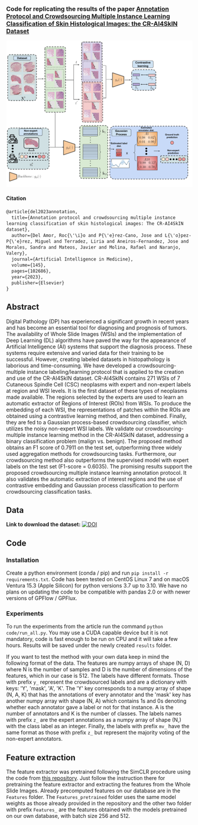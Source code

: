 ### Code for replicating the results of the paper [Annotation Protocol and Crowdsourcing Multiple Instance Learning Classification of Skin Histological Images: the CR-AI4SkIN Dataset]()

<img src="overview.png" width="520">



#### Citation
~~~
@article{del2023annotation,
  title={Annotation protocol and crowdsourcing multiple instance learning classification of skin histological images: The CR-AI4SkIN dataset},
  author={Del Amor, Roc{\'\i}o and P{\'e}rez-Cano, Jose and L{\'o}pez-P{\'e}rez, Miguel and Terradez, Liria and Aneiros-Fernandez, Jose and Morales, Sandra and Mateos, Javier and Molina, Rafael and Naranjo, Valery},
  journal={Artificial Intelligence in Medicine},
  volume={145},
  pages={102686},
  year={2023},
  publisher={Elsevier}
}
~~~

## Abstract
Digital Pathology (DP) has experienced a significant growth in recent years and has become an essential tool for diagnosing and prognosis of tumors. 
The availability of Whole Slide Images (WSIs) and the implementation of Deep Learning (DL) algorithms have paved the way for the appearance of Artificial Intelligence (AI) systems that support the diagnosis process. These systems require extensive and varied data for their training to be successful. However, creating labeled datasets in histopathology is laborious and time-consuming. We have developed a crowdsourcing-multiple instance labeling/learning protocol that is applied to the creation and use of the CR-AI4SkIN dataset. CR-AI4SkIN contains 271 WSIs of 7 Cutaneous Spindle Cell (CSC) neoplasms with expert and non-expert labels at region and WSI levels. It is the first dataset of these types of neoplasms made available. The regions selected by the experts are used to learn an automatic extractor of  Regions of Interest (ROIs) from WSIs. To produce the embedding of each WSI, the representations of patches within the ROIs are obtained using a contrastive learning method, and then combined. Finally, they are fed to a Gaussian process-based crowdsourcing classifier, which utilizes the noisy non-expert WSI labels. We validate our crowdsourcing-multiple instance learning method in the CR-AI4SkIN dataset, addressing a binary classification problem (malign vs. benign). 
The proposed method obtains an F1 score of 0.7911 on the test set, outperforming three widely used aggregation methods for crowdsourcing tasks. Furthermore, our crowdsourcing method also outperforms the supervised model with expert labels on the test set (F1-score = 0.6035). The promising results support the proposed crowdsourcing multiple instance learning annotation protocol.  It also validates the automatic extraction of interest regions and the use of contrastive embedding and Gaussian process classification to perform crowdsourcing classification tasks.

## Data

**Link to download the dataset:** [![DOI](https://zenodo.org/badge/DOI/10.5281/zenodo.10880652.svg)](https://doi.org/10.5281/zenodo.10880652)

## Code
### Installation

Create a python environment (conda / pip) and run `pip install -r requirements.txt`. Code has been tested on CentOS Linux 7 and on macOS Ventura 15.3 (Apple Silicon) for python versions 3.7 up to 3.10. We have no plans on updating the code to be compatible with pandas 2.0 or with newer versions of GPFlow / GPFlux.


### Experiments

To run the experiments from the article run the command `python code/run_all.py`. You may use a CUDA capable device but it is not mandatory, code is fast enough to be run on CPU and it will take a few hours. Results will be saved under the newly created `results` folder.

If you want to test the method with your own data keep in mind the following format of the data. The features are numpy arrays of shape (N, D) where N is the number of samples and D is the number of dimensions of the features, which in our case is 512. The labels have different formats. Those with prefix `y_` represent the crowdsourced labels and are a dictionary with keys: 'Y', 'mask', 'A', 'K'. The 'Y' key corresponds to a numpy array of shape (N, A, K) that has the annotations of every annotator and the 'mask' key has another numpy array with shape (N, A) which contains 1s and 0s denoting whether each annotator gave a label or not for that instance. A is the number of annotators and K is the number of classes. The labels names with prefix `z_` are the expert annotations as a numpy array of shape (N,) with the class label as an integer. Finally, the labels with prefix `mv_` have the same format as those with prefix `z_` but represent the majority voting of the non-expert annotators.


## Feature extraction

The feature extractor was pretrained following the SimCLR procedure using the code from [this repository](https://github.com/binli123/dsmil-wsi). Just follow the instruction there for pretraining the feature extractor and extracting the features from the Whole Slide Images. Already precomputed features on our database are in the `Features` folder. The `Features_pretrained` folder uses the same model weights as those already provided in the repository and the other two folder with prefix `Features_` are the features obtained with the models pretrained on our own database, with batch size 256 and 512.
